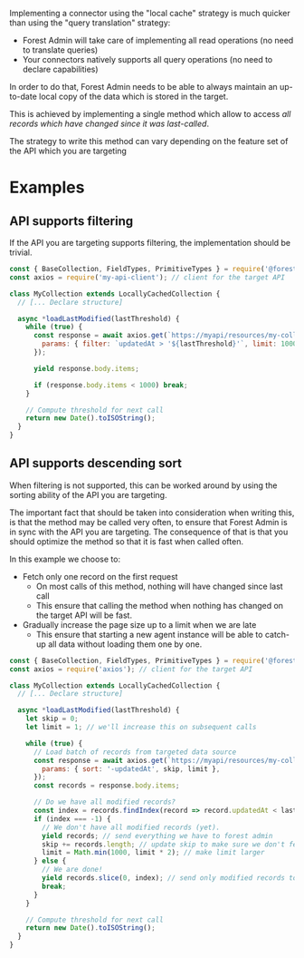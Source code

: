 Implementing a connector using the "local cache" strategy is much quicker than using the "query translation" strategy:

- Forest Admin will take care of implementing all read operations (no need to translate queries)
- Your connectors natively supports all query operations (no need to declare capabilities)

In order to do that, Forest Admin needs to be able to always maintain an up-to-date local copy of the data which is stored in the target.

This is achieved by implementing a single method which allow to access _all records which have changed since it was last-called_.

The strategy to write this method can vary depending on the feature set of the API which you are targeting

# Examples

## API supports filtering

If the API you are targeting supports filtering, the implementation should be trivial.

```javascript
const { BaseCollection, FieldTypes, PrimitiveTypes } = require('@forestadmin/connector-toolkit');
const axios = require('my-api-client'); // client for the target API

class MyCollection extends LocallyCachedCollection {
  // [... Declare structure]

  async *loadLastModified(lastThreshold) {
    while (true) {
      const response = await axios.get(`https://myapi/resources/my-collection`, {
        params: { filter: `updatedAt > '${lastThreshold}'`, limit: 1000 },
      });

      yield response.body.items;

      if (response.body.items < 1000) break;
    }

    // Compute threshold for next call
    return new Date().toISOString();
  }
}
```

## API supports descending sort

When filtering is not supported, this can be worked around by using the sorting ability of the API you are targeting.

The important fact that should be taken into consideration when writing this, is that the method may be called very often, to ensure that Forest Admin is in sync with the API you are targeting. The consequence of that is that you should optimize the method so that it is fast when called often.

In this example we choose to:

- Fetch only one record on the first request
  - On most calls of this method, nothing will have changed since last call
  - This ensure that calling the method when nothing has changed on the target API will be fast.
- Gradually increase the page size up to a limit when we are late
  - This ensure that starting a new agent instance will be able to catch-up all data without loading them one by one.

```javascript
const { BaseCollection, FieldTypes, PrimitiveTypes } = require('@forestadmin/connector-toolkit');
const axios = require('axios'); // client for the target API

class MyCollection extends LocallyCachedCollection {
  // [... Declare structure]

  async *loadLastModified(lastThreshold) {
    let skip = 0;
    let limit = 1; // we'll increase this on subsequent calls

    while (true) {
      // Load batch of records from targeted data source
      const response = await axios.get(`https://myapi/resources/my-collection`, {
        params: { sort: '-updatedAt', skip, limit },
      });
      const records = response.body.items;

      // Do we have all modified records?
      const index = records.findIndex(record => record.updatedAt < lastThreshold);
      if (index === -1) {
        // We don't have all modified records (yet).
        yield records; // send everything we have to forest admin
        skip += records.length; // update skip to make sure we don't fetch the same records in a loop
        limit = Math.min(1000, limit * 2); // make limit larger
      } else {
        // We are done!
        yield records.slice(0, index); // send only modified records to forest admin
        break;
      }
    }

    // Compute threshold for next call
    return new Date().toISOString();
  }
}
```
